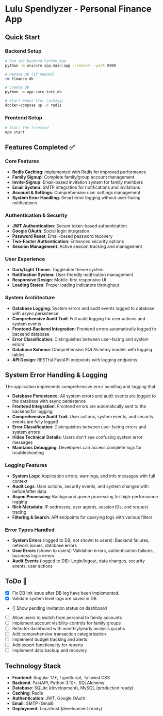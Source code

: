 # Lulu Spendlyzer - Personal Finance App

## Quick Start

### Backend Setup
```bash
# Run the backend Python App
python -m uvicorn app.main:app --reload --port 8000

# Remove DB (if needed)
rm finance.db

# Create DB
python -m app.core.init_db

# Start Redis (for caching)
docker-compose up -d redis
```

### Frontend Setup
```bash
# Start the frontend
npm start
```

## Features Completed ✅

### Core Features
- **Redis Caching**: Implemented with Redis for improved performance
- **Family Signup**: Complete family/group account management
- **Invite-Signup**: Email-based invitation system for family members
- **Email System**: SMTP integration for notifications and invitations
- **Account & Settings**: Comprehensive user settings management
- **System Error Handling**: Smart error logging without user-facing notifications

### Authentication & Security
- **JWT Authentication**: Secure token-based authentication
- **Google OAuth**: Social login integration
- **Password Reset**: Email-based password recovery
- **Two-Factor Authentication**: Enhanced security options
- **Session Management**: Active session tracking and management

### User Experience
- **Dark/Light Theme**: Toggleable theme system
- **Notification System**: User-friendly notification management
- **Responsive Design**: Mobile-first responsive UI
- **Loading States**: Proper loading indicators throughout

### System Architecture
- **Database Logging**: System errors and audit events logged to database with async persistence
- **Comprehensive Audit Trail**: Full audit logging for user actions and system events
- **Frontend-Backend Integration**: Frontend errors automatically logged to backend database
- **Error Classification**: Distinguishes between user-facing and system errors
- **Database Schema**: Comprehensive SQLAlchemy models with logging tables
- **API Design**: RESTful FastAPI endpoints with logging endpoints

## System Error Handling & Logging

The application implements comprehensive error handling and logging that:

- **Database Persistence**: All system errors and audit events are logged to the database with async persistence
- **Frontend Integration**: Frontend errors are automatically sent to the backend for logging
- **Comprehensive Audit Trail**: User actions, system events, and security events are fully logged
- **Error Classification**: Distinguishes between user-facing errors and system errors
- **Hides Technical Details**: Users don't see confusing system error messages
- **Maintains Debugging**: Developers can access complete logs for troubleshooting

### Logging Features
- **System Logs**: Application errors, warnings, and info messages with full context
- **Audit Logs**: User actions, security events, and system changes with before/after data
- **Async Processing**: Background queue processing for high-performance logging
- **Rich Metadata**: IP addresses, user agents, session IDs, and request tracing
- **Filtering & Search**: API endpoints for querying logs with various filters

### Error Types Handled
- **System Errors** (logged to DB, not shown to users): Backend failures, network issues, database errors
- **User Errors** (shown to users): Validation errors, authentication failures, business logic errors
- **Audit Events** (logged to DB): Login/logout, data changes, security events, user actions

## ToDo 🚧
- [x] Fix DB Init issue after DB log have been implemented.
- [x] Validate system level logs are saved in DB.
- [] Show pending invitation status on dashboard
- [ ] Allow users to switch from personal to family accounts
- [ ] Implement account visibility controls for family groups
- [ ] Refactor dashboard with monthly/yearly analysis graphs
- [ ] Add comprehensive transaction categorization
- [ ] Implement budget tracking and alerts
- [ ] Add export functionality for reports
- [ ] Implement data backup and recovery

## Technology Stack

- **Frontend**: Angular 17+, TypeScript, Tailwind CSS
- **Backend**: FastAPI, Python 3.10+, SQLAlchemy
- **Database**: SQLite (development), MySQL (production ready)
- **Caching**: Redis
- **Authentication**: JWT, Google OAuth
- **Email**: SMTP (Gmail)
- **Deployment**: Localhost (development ready)